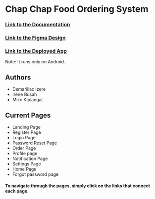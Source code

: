 # Chap Chap Food Ordering System

### [Link to the Documentation](https://docs.google.com/document/d/1JuNZ830pS_oeJpM_oyAurnFBe_-phE-aAQJL1vAtTTk/edit)
### [Link to the Figma Design](https://www.figma.com/file/vRBfLz2R0sZigqDL2lPD9U/Mobile-Dev-Food-App?node-id=0%3A1&t=Ck1mELZOuFs5gysE-1)

### [Link to the Deployed App](https://appdistribution.firebase.google.com/testerapps/1:253746294424:android:685e589077e3a276046aed/releases/4hidoqgta0q18?utm_source=firebase-console)

Note: It runs only on Android.
 
## Authors

* Demarillac Izere
* Irene Busah
* Mike Kiplangat

## Current Pages

* Landing Page
* Register Page
* Login Page
* Password Reset Page
* Order Page
* Profile page
* Notification Page
* Settings Page
* Home Page
* Forgot password page


#### To navigate through the pages, simply click on the links that connect each page.
